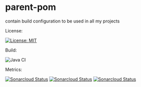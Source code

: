 # parent-pom
contain build configuration to be used in all my projects 

License:

[![License: MIT](https://img.shields.io/badge/License-MIT-yellow.svg)](https://opensource.org/licenses/MIT)

Build:

![Java CI](https://github.com/barrouh/personal-website/workflows/Java%20CI/badge.svg)

Metrics:

[![Sonarcloud Status](https://sonarcloud.io/api/project_badges/measure?project=parent-pom&metric=alert_status)](https://sonarcloud.io/dashboard?id=parent-pom) [![Sonarcloud Status](https://sonarcloud.io/api/project_badges/measure?project=parent-pom&metric=reliability_rating)](https://sonarcloud.io/dashboard?id=parent-pom) [![Sonarcloud Status](https://sonarcloud.io/api/project_badges/measure?project=parent-pom&metric=sqale_rating)](https://sonarcloud.io/dashboard?id=parent-pom) 
